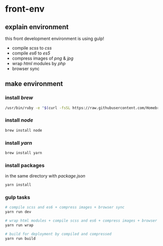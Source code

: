 # front-env

## explain environment
this front development environment is using gulp!

- compile _scss_ to _css_
- compile _es6_ to _es5_
- compress images of _png_ & _jpg_
- wrap _html_ modules by _php_
- browser sync


## make environment

### install _brew_
```bash
/usr/bin/ruby -e "$(curl -fsSL https://raw.githubusercontent.com/Homebrew/install/master/install)"
```

### install _node_
```bash
brew install node
```

### install _yarn_
```bash
brew install yarn
```

### install packages
in the same directory with _package.json_

```bash
yarn install
```

### gulp tasks
```bash
# compile scss and es6 + compress images + browser sync
yarn run dev

# wrap html modules + compile scss and es6 + compress images + browser sync
yarn run wrap

# build for deployment by compiled and compressed
yarn run build
```
